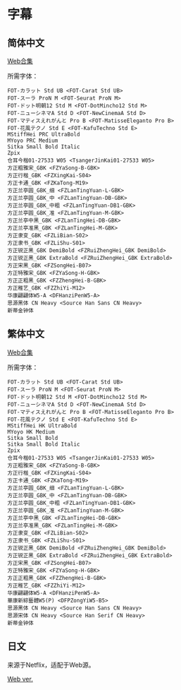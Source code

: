 # 字幕

## 简体中文

[Web合集](https://github.com/Nekomoekissaten-SUB/Nekomoekissaten-MIR-Subs/raw/master/Dorohedoro/Dorohedoro_Web_CHS.7z)

所需字体：
```
FOT-カラット Std UB <FOT-Carat Std UB>
FOT-スーラ ProN M <FOT-Seurat ProN M>
FOT-ドット明朝12 Std M <FOT-DotMincho12 Std M>
FOT-ニューシネマA Std D <FOT-NewCinemaA Std D>
FOT-マティスえれがんと Pro B <FOT-MatisseEleganto Pro B>
FOT-花風テクノ Std E <FOT-KafuTechno Std E>
MStiffHei PRC UltraBold
MYoyo PRC Medium
Sitka Small Bold Italic
Zpix
仓耳今楷01-27533 W05 <TsangerJinKai01-27533 W05>
方正粗雅宋_GBK <FZYaSong-B-GBK>
方正行楷_GBK <FZXingKai-S04>
方正卡通_GBK <FZKaTong-M19>
方正兰亭圆_GBK_细 <FZLanTingYuan-L-GBK>
方正兰亭圆_GBK_中 <FZLanTingYuan-DB-GBK>
方正兰亭圆_GBK_中粗 <FZLanTingYuan-DB1-GBK>
方正兰亭圆_GBK_准 <FZLanTingYuan-M-GBK>
方正兰亭中黑_GBK <FZLanTingHei-DB-GBK>
方正兰亭准黑_GBK <FZLanTingHei-M-GBK>
方正隶变_GBK <FZLiBian-S02>
方正隶书_GBK <FZLiShu-S01>
方正锐正黑_GBK DemiBold <FZRuiZhengHei_GBK DemiBold>
方正锐正黑_GBK ExtraBold <FZRuiZhengHei_GBK ExtraBold>
方正宋黑_GBK <FZSongHei-B07>
方正特雅宋_GBK <FZYaSong-H-GBK>
方正正粗黑_GBK <FZZhengHei-B-GBK>
方正稚艺_GBK <FZZhiYi-M12>
华康翩翩体W5-A <DFHanziPenW5-A>
思源黑体 CN Heavy <Source Han Sans CN Heavy>
新蒂金钟体
```

## 繁体中文

[Web合集](https://github.com/Nekomoekissaten-SUB/Nekomoekissaten-MIR-Subs/raw/master/Dorohedoro/Dorohedoro_Web_CHT.7z)

所需字体：
```
FOT-カラット Std UB <FOT-Carat Std UB>
FOT-スーラ ProN M <FOT-Seurat ProN M>
FOT-ドット明朝12 Std M <FOT-DotMincho12 Std M>
FOT-ニューシネマA Std D <FOT-NewCinemaA Std D>
FOT-マティスえれがんと Pro B <FOT-MatisseEleganto Pro B>
FOT-花風テクノ Std E <FOT-KafuTechno Std E>
MStiffHei HK UltraBold
MYoyo HK Medium
Sitka Small Bold
Sitka Small Bold Italic
Zpix
仓耳今楷01-27533 W05 <TsangerJinKai01-27533 W05>
方正粗雅宋_GBK <FZYaSong-B-GBK>
方正行楷_GBK <FZXingKai-S04>
方正卡通_GBK <FZKaTong-M19>
方正兰亭圆_GBK_细 <FZLanTingYuan-L-GBK>
方正兰亭圆_GBK_中 <FZLanTingYuan-DB-GBK>
方正兰亭圆_GBK_中粗 <FZLanTingYuan-DB1-GBK>
方正兰亭圆_GBK_准 <FZLanTingYuan-M-GBK>
方正兰亭中黑_GBK <FZLanTingHei-DB-GBK>
方正兰亭准黑_GBK <FZLanTingHei-M-GBK>
方正隶变_GBK <FZLiBian-S02>
方正隶书_GBK <FZLiShu-S01>
方正锐正黑_GBK DemiBold <FZRuiZhengHei_GBK DemiBold>
方正锐正黑_GBK ExtraBold <FZRuiZhengHei_GBK ExtraBold>
方正宋黑_GBK <FZSongHei-B07>
方正特雅宋_GBK <FZYaSong-H-GBK>
方正正粗黑_GBK <FZZhengHei-B-GBK>
方正稚艺_GBK <FZZhiYi-M12>
华康翩翩体W5-A <DFHanziPenW5-A>
華康新綜藝體W5(P) <DFPZongYiW5-B5>
思源黑体 CN Heavy <Source Han Sans CN Heavy>
思源宋体 CN Heavy <Source Han Serif CN Heavy>
新蒂金钟体
```

## 日文

来源于Netflix，适配于Web源。

[Web ver.](https://github.com/Nekomoekissaten-SUB/Nekomoekissaten-MIR-Subs/raw/master/Dorohedoro/Dorohedoro_Web_JPN.7z)